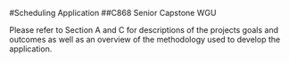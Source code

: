 #Scheduling Application
##C868 Senior Capstone WGU

Please refer to Section A and C for descriptions of the projects goals and outcomes as well as an overview of the methodology used to develop the application.

